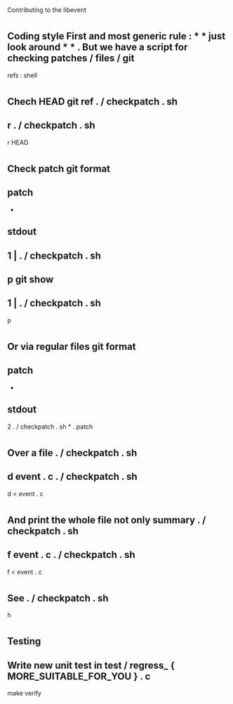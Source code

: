 #
Contributing
to
the
libevent
#
#
Coding
style
First
and
most
generic
rule
:
*
*
just
look
around
*
*
.
But
we
have
a
script
for
checking
patches
/
files
/
git
-
refs
:
shell
#
Chech
HEAD
git
ref
.
/
checkpatch
.
sh
-
r
.
/
checkpatch
.
sh
-
r
HEAD
#
Check
patch
git
format
-
patch
-
-
stdout
-
1
|
.
/
checkpatch
.
sh
-
p
git
show
-
1
|
.
/
checkpatch
.
sh
-
p
#
Or
via
regular
files
git
format
-
patch
-
-
stdout
-
2
.
/
checkpatch
.
sh
*
.
patch
#
Over
a
file
.
/
checkpatch
.
sh
-
d
event
.
c
.
/
checkpatch
.
sh
-
d
<
event
.
c
#
And
print
the
whole
file
not
only
summary
.
/
checkpatch
.
sh
-
f
event
.
c
.
/
checkpatch
.
sh
-
f
<
event
.
c
#
See
.
/
checkpatch
.
sh
-
h
#
#
Testing
-
Write
new
unit
test
in
test
/
regress_
{
MORE_SUITABLE_FOR_YOU
}
.
c
-
make
verify
